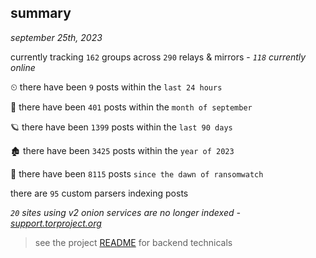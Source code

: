 
## summary
_september 25th, 2023_

currently tracking `162` groups across `290` relays & mirrors - _`118` currently online_

⏲ there have been `9` posts within the `last 24 hours`

🦈 there have been `401` posts within the `month of september`

🪐 there have been `1399` posts within the `last 90 days`

🏚 there have been `3425` posts within the `year of 2023`

🦕 there have been `8115` posts `since the dawn of ransomwatch`

there are `95` custom parsers indexing posts

_`20` sites using v2 onion services are no longer indexed - [support.torproject.org](https://support.torproject.org/onionservices/v2-deprecation/)_

> see the project [README](https://github.com/joshhighet/ransomwatch#ransomwatch--) for backend technicals
